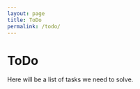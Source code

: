 ```yaml
---
layout: page
title: ToDo
permalink: /todo/
---
```

# ToDo

Here will be a list of tasks we need to solve. 


   
   